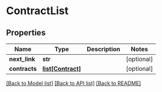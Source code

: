 # ContractList

## Properties
Name | Type | Description | Notes
------------ | ------------- | ------------- | -------------
**next_link** | **str** |  | [optional] 
**contracts** | [**list[Contract]**](Contract.md) |  | [optional] 

[[Back to Model list]](../README.md#documentation-for-models) [[Back to API list]](../README.md#documentation-for-api-endpoints) [[Back to README]](../README.md)


